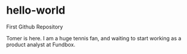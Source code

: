 # hello-world
First Github Repository

Tomer is here. I am a huge tennis fan, and waiting to start working as a product analyst at Fundbox.
